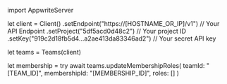 import AppwriteServer

let client = Client()
    .setEndpoint("https://[HOSTNAME_OR_IP]/v1") // Your API Endpoint
    .setProject("5df5acd0d48c2") // Your project ID
    .setKey("919c2d18fb5d4...a2ae413da83346ad2") // Your secret API key

let teams = Teams(client)

let membership = try await teams.updateMembershipRoles(
    teamId: "[TEAM_ID]",
    membershipId: "[MEMBERSHIP_ID]",
    roles: []
)

